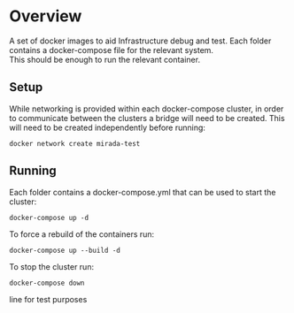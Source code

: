 # Overview
A set of docker images to aid Infrastructure debug and test.
Each folder contains a docker-compose file for the relevant system.  
This should be enough to run the relevant container.

## Setup
While networking is provided within each docker-compose cluster, in order to communicate between the clusters a bridge will need to be created.
This will need to be created independently before running:

    docker network create mirada-test

## Running
Each folder contains a docker-compose.yml that can be used to start the cluster:

    docker-compose up -d

To force a rebuild of the containers run:

    docker-compose up --build -d

To stop the cluster run:

    docker-compose down

line for test purposes
